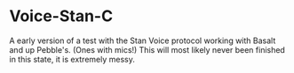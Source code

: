 # Voice-Stan-C

A early version of a test with the Stan Voice protocol working with Basalt and up Pebble's. (Ones with mics!) This will most likely never been finished in this state, it is extremely messy.
